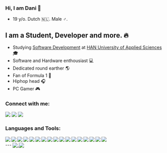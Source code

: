 ### Hi, I am Dani 👋
- 19 y/o. Dutch 🇳🇱. Male ♂.

## I am a Student, Developer and more. 🔥
- Studying [Software Development][study] at [HAN University of Applied Sciences][han] 🎓
- Software and Hardware enthousiast 💻
- Dedicated round earther 🌎
- Fan of Formula 1 🏁
- Hiphop head 🎧
- PC Gamer 🎮

### Connect with me:
[<img src="https://img.shields.io/badge/linkedin%20-%230077B5.svg?&style=for-the-badge&logo=linkedin&logoColor=white"/>][linkedIn]
[<img src="https://img.shields.io/badge/facebook-%231877F2.svg?&style=for-the-badge&logo=facebook&logoColor=white">][facebook]
[<img src="https://img.shields.io/badge/gmail-D14836?&style=for-the-badge&logo=gmail&logoColor=white">](mailto:dani10hengeveld@gmail.com)


### Languages and Tools:
<img align="left" src="https://img.shields.io/badge/java-%23ED8B00.svg?&style=for-the-badge&logo=java&logoColor=white"/>
<img align="left" src="https://img.shields.io/badge/Flutter%20-%2302569B.svg?&style=for-the-badge&logo=Flutter&logoColor=white"/>
<img align="left" src="https://img.shields.io/badge/html5%20-%23E34F26.svg?&style=for-the-badge&logo=html5&logoColor=white"/>
<img align="left" src="https://img.shields.io/badge/css3%20-%231572B6.svg?&style=for-the-badge&logo=css3&logoColor=white"/>
<img align="left" src="https://img.shields.io/badge/spring%20-%236DB33F.svg?&style=for-the-badge&logo=spring&logoColor=white">
<img align="left" src ="https://img.shields.io/badge/postgres-%23316192.svg?&style=for-the-badge&logo=postgresql&logoColor=white"/>
<img align="left" src="	https://img.shields.io/badge/MongoDB-%234ea94b.svg?&style=for-the-badge&logo=mongodb&logoColor=white">
<img align="left" src="https://img.shields.io/badge/unity%20-%23100000.svg?&style=for-the-badge&logo=unity&logoColor=white">
<img align="left" src="https://img.shields.io/badge/Microsoft%20Office-D83B01?logo=microsoft-office&logoColor=white&style=for-the-badge">
<img align="left" src="https://img.shields.io/badge/c%23%20-%23239120.svg?&style=for-the-badge&logo=c-sharp&logoColor=white">
<img align="left" src="https://img.shields.io/badge/spring%20-%236DB33F.svg?&style=for-the-badge&logo=spring&logoColor=white">
<img align="left" src="https://img.shields.io/badge/blender%20-%23F5792A.svg?&style=for-the-badge&logo=blender&logoColor=white"/>
<img align="left" src="https://img.shields.io/badge/git%20-%23F05033.svg?&style=for-the-badge&logo=git&logoColor=white"/>
<img align="left" src="https://img.shields.io/badge/github%20-%23121011.svg?&style=for-the-badge&logo=github&logoColor=white"/>
<img align="left" src="https://img.shields.io/badge/bitbucket%20-%230047B3.svg?&style=for-the-badge&logo=bitbucket&logoColor=white"/>
<img align="left" src="https://img.shields.io/badge/vercel%20-%23000000.svg?&style=for-the-badge&logo=vercel&logoColor=white"/>
<img align="left" src="https://img.shields.io/badge/docker%20-%230db7ed.svg?&style=for-the-badge&logo=docker&logoColor=white"/>

<br>
---

<a href="">
  <img align="center" src="https://github-readme-stats-mocha-five.vercel.app
/api?username=danihengeveld&show_icons=true&count_private=true&hide_border=true" />
</a><a href="">
<img align="center" src="https://github-readme-stats-mocha-five.vercel.app
/api/top-langs/?username=danihengeveld&show_icons=true&count_private=true&hide_border=true" />
</a>




[study]: https://www.han.nl/opleidingen/hbo/hbo-ict/voltijd/
[han]: https://www.han.nl/
[linkedIn]: https://www.linkedin.com/in/dani-hengeveld-9934211b9/
[facebook]: https://www.facebook.com/danihengeveld/